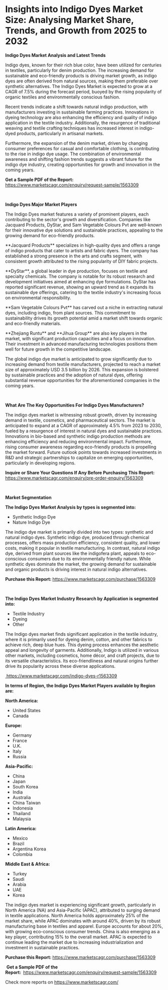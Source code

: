 <p><h1>Insights into Indigo Dyes Market Size: Analysing Market Share, Trends, and Growth from 2025 to 2032</h1></p><p><strong>Indigo Dyes Market Analysis and Latest Trends</strong></p>
<p><p>Indigo dyes, known for their rich blue color, have been utilized for centuries in textiles, particularly for denim production. The increasing demand for sustainable and eco-friendly products is driving market growth, as indigo dyes are often derived from natural sources, making them preferable over synthetic alternatives. The Indigo Dyes Market is expected to grow at a CAGR of 7.5% during the forecast period, buoyed by the rising popularity of organic textiles and environmentally conscious fashion.</p><p>Recent trends indicate a shift towards natural indigo production, with manufacturers investing in sustainable farming practices. Innovations in dyeing technology are also enhancing the efficiency and quality of indigo application in the textile industry. Additionally, the resurgence of traditional weaving and textile crafting techniques has increased interest in indigo-dyed products, particularly in artisanal markets.</p><p>Furthermore, the expansion of the denim market, driven by changing consumer preferences for casual and comfortable clothing, is contributing to the rise in indigo dye usage. The combination of environmental awareness and shifting fashion trends suggests a vibrant future for the indigo dye industry, creating opportunities for growth and innovation in the coming years.</p></p>
<p><strong>Get a Sample PDF of the Report:&nbsp;</strong> <a href="https://www.marketscagr.com/enquiry/request-sample/1563309?utm_campaign=3249&utm_medium=2&utm_source=Github&utm_content=ia&utm_term=02042025&utm_id=indigo-dyes">https://www.marketscagr.com/enquiry/request-sample/1563309</a></p>
<p>&nbsp;</p>
<p><strong>Indigo Dyes Major Market Players</strong></p>
<p><p>The Indigo Dyes market features a variety of prominent players, each contributing to the sector's growth and diversification. Companies like Jacquard Products, DyStar, and Sam Vegetable Colours Pvt are well-known for their innovative dye solutions and sustainable practices, appealing to the growing demand for eco-friendly products.</p><p>**Jacquard Products** specializes in high-quality dyes and offers a range of indigo products that cater to artists and fabric dyers. The company has established a strong presence in the arts and crafts segment, with consistent growth attributed to the rising popularity of DIY fabric projects.</p><p>**DyStar**, a global leader in dye production, focuses on textile and specialty chemicals. The company is notable for its robust research and development initiatives aimed at enhancing dye formulations. DyStar has reported significant revenue, showing an upward trend as it expands its sustainable dye offerings, catering to the textile industry's increasing focus on environmental responsibility.</p><p>**Sam Vegetable Colours Pvt** has carved out a niche in extracting natural dyes, including indigo, from plant sources. This commitment to sustainability drives its growth potential amid a market shift towards organic and eco-friendly materials.</p><p>**Zhejiang Runtu** and **Jihua Group** are also key players in the market, with significant production capacities and a focus on innovation. Their investment in advanced manufacturing technologies positions them well for future growth in the competitive landscape.</p><p>The global indigo dye market is anticipated to grow significantly due to increasing demand from textile manufacturers, projected to reach a market size of approximately USD 3.5 billion by 2026. This expansion is bolstered by sustainable practices and the adoption of natural dyes, offering substantial revenue opportunities for the aforementioned companies in the coming years.</p></p>
<p>&nbsp;</p>
<p><strong>What Are The Key Opportunities For Indigo Dyes Manufacturers?</strong></p>
<p><p>The indigo dyes market is witnessing robust growth, driven by increasing demand in textile, cosmetics, and pharmaceutical sectors. The market is anticipated to expand at a CAGR of approximately 4.5% from 2023 to 2030, fueled by a resurgence of interest in natural dyes and sustainable practices. Innovations in bio-based and synthetic indigo production methods are enhancing efficiency and reducing environmental impact. Furthermore, rising consumer awareness regarding eco-friendly products is propelling the market forward. Future outlook points towards increased investments in R&D and strategic partnerships to capitalize on emerging opportunities, particularly in developing regions.</p></p>
<p><strong>Inquire or Share Your Questions If Any Before Purchasing This Report:</strong> <a href="https://www.marketscagr.com/enquiry/pre-order-enquiry/1563309?utm_campaign=3249&utm_medium=2&utm_source=Github&utm_content=ia&utm_term=02042025&utm_id=indigo-dyes">https://www.marketscagr.com/enquiry/pre-order-enquiry/1563309</a></p>
<p>&nbsp;</p>
<p><strong>Market Segmentation</strong></p>
<p><strong>The Indigo Dyes Market Analysis by types is segmented into:</strong></p>
<p><ul><li>Synthetic Indigo Dye</li><li>Nature Indigo Dye</li></ul></p>
<p><p>The indigo dye market is primarily divided into two types: synthetic and natural indigo dyes. Synthetic indigo dye, produced through chemical processes, offers mass production efficiency, consistent quality, and lower costs, making it popular in textile manufacturing. In contrast, natural indigo dye, derived from plant sources like the indigofera plant, appeals to eco-conscious consumers due to its environmentally friendly nature. While synthetic dyes dominate the market, the growing demand for sustainable and organic products is driving interest in natural indigo alternatives.</p></p>
<p><strong>Purchase this Report:&nbsp;</strong><a href="https://www.marketscagr.com/purchase/1563309?utm_campaign=3249&utm_medium=2&utm_source=Github&utm_content=ia&utm_term=02042025&utm_id=indigo-dyes">https://www.marketscagr.com/purchase/1563309</a></p>
<p>&nbsp;</p>
<p><strong>The Indigo Dyes Market Industry Research by Application is segmented into:</strong></p>
<p><ul><li>Textile Industry</li><li>Dyeing</li><li>Other</li></ul></p>
<p><p>The Indigo dyes market finds significant application in the textile industry, where it is primarily used for dyeing denim, cotton, and other fabrics to achieve rich, deep blue hues. This dyeing process enhances the aesthetic appeal and longevity of garments. Additionally, Indigo is utilized in various other markets, including cosmetics, home décor, and craft projects, due to its versatile characteristics. Its eco-friendliness and natural origins further drive its popularity across these diverse applications.</p></p>
<p><a href="https://www.marketscagr.com/indigo-dyes-r1563309?utm_campaign=3249&utm_medium=2&utm_source=Github&utm_content=ia&utm_term=02042025&utm_id=indigo-dyes">&nbsp;https://www.marketscagr.com/indigo-dyes-r1563309</a></p>
<p><strong>In terms of Region, the Indigo Dyes Market Players available by Region are:</strong></p>
<p>
    <p> <strong> North America: </strong>
        <ul>
            <li>United States</li>
            <li>Canada</li>
        </ul>
        </p> 
    <p> <strong> Europe: </strong>
        <ul>
            <li>Germany</li>
            <li>France</li>
            <li>U.K.</li>
            <li>Italy</li>
            <li>Russia</li>
        </ul>
        </p> 
    <p> <strong> Asia-Pacific: </strong>
        <ul>
            <li>China</li>
            <li>Japan</li>
            <li>South Korea</li>
            <li>India</li>
            <li>Australia</li>
            <li>China Taiwan</li>
            <li>Indonesia</li>
            <li>Thailand</li>
            <li>Malaysia</li>
        </ul>
        </p> 
    <p> <strong> Latin America: </strong>
        <ul>
            <li>Mexico</li>
            <li>Brazil</li>
            <li>Argentina Korea</li>
            <li>Colombia</li>
        </ul>
        </p> 
    <p> <strong> Middle East & Africa: </strong>
        <ul>
            <li>Turkey</li>
            <li>Saudi</li>
            <li>Arabia</li>
            <li>UAE</li>
            <li>Korea</li>
        </ul>
    </p>
    </p>
<p><p>The indigo dyes market is experiencing significant growth, particularly in North America (NA) and Asia-Pacific (APAC), attributed to surging demand in textile applications. North America holds approximately 25% of the market share, while APAC dominates with around 40%, driven by its robust manufacturing base in textiles and apparel. Europe accounts for about 20%, with growing eco-conscious consumer trends. China is also emerging as a key player, contributing 15% to the overall market. APAC is expected to continue leading the market due to increasing industrialization and investment in sustainable practices.</p></p>
<p><strong>Purchase this Report: </strong><a href="https://www.marketscagr.com/purchase/1563309?utm_campaign=3249&utm_medium=2&utm_source=Github&utm_content=ia&utm_term=02042025&utm_id=indigo-dyes">https://www.marketscagr.com/purchase/1563309</a></p>
<p>&nbsp;<strong>Get a Sample PDF of the Report:&nbsp;&nbsp;</strong><a href="https://www.marketscagr.com/enquiry/request-sample/1563309?utm_campaign=3249&utm_medium=2&utm_source=Github&utm_content=ia&utm_term=02042025&utm_id=indigo-dyes">https://www.marketscagr.com/enquiry/request-sample/1563309</a></p>
<p><strong></strong></p>
<p>Check more reports on <a href="https://www.marketscagr.com/?utm_campaign=3249&utm_medium=2&utm_source=Github&utm_content=ia&utm_term=02042025&utm_id=indigo-dyes">https://www.marketscagr.com/</a></p>